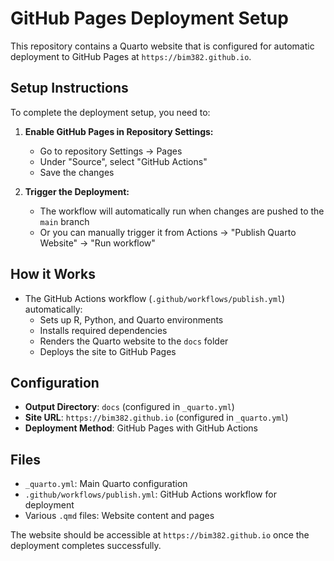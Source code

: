 # GitHub Pages Deployment Setup

This repository contains a Quarto website that is configured for automatic deployment to GitHub Pages at `https://bim382.github.io`.

## Setup Instructions

To complete the deployment setup, you need to:

1. **Enable GitHub Pages in Repository Settings:**
   - Go to repository Settings → Pages
   - Under "Source", select "GitHub Actions"
   - Save the changes

2. **Trigger the Deployment:**
   - The workflow will automatically run when changes are pushed to the `main` branch
   - Or you can manually trigger it from Actions → "Publish Quarto Website" → "Run workflow"

## How it Works

- The GitHub Actions workflow (`.github/workflows/publish.yml`) automatically:
  - Sets up R, Python, and Quarto environments
  - Installs required dependencies
  - Renders the Quarto website to the `docs` folder
  - Deploys the site to GitHub Pages

## Configuration

- **Output Directory**: `docs` (configured in `_quarto.yml`)
- **Site URL**: `https://bim382.github.io` (configured in `_quarto.yml`)
- **Deployment Method**: GitHub Pages with GitHub Actions

## Files

- `_quarto.yml`: Main Quarto configuration
- `.github/workflows/publish.yml`: GitHub Actions workflow for deployment
- Various `.qmd` files: Website content and pages

The website should be accessible at `https://bim382.github.io` once the deployment completes successfully.